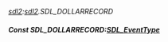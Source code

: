 _[sdl2](../../modules/sdl2/sdl2-module.md):[sdl2](../../modules/sdl2/sdl2-module.md).SDL\_DOLLARRECORD_
##### Const SDL\_DOLLARRECORD:[SDL_EventType](../../modules/sdl2/sdl2-sdl_eventtype.md)
